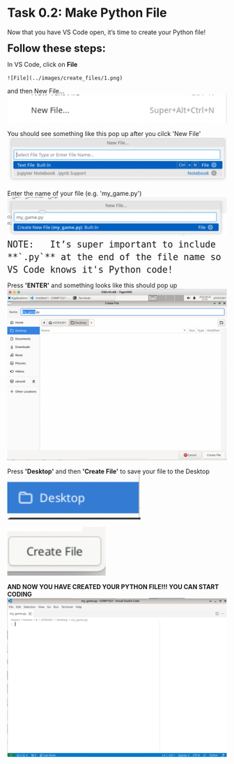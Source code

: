 # Task 0.2: Make Python File

Now that you have VS Code open, it’s time to create your Python file!

<span style="font-size: 24px;">**Follow these steps:**</span>

In VS Code, click on **File**

    ![File](../images/create_files/1.png)

and then New File...
    ![New File](../images/create_files/2.png)

You should see something like this pop up after you cilck 'New File'
    ![Pop Up](../images/create_files/3.png)

Enter the name of your file (e.g. 'my_game.py')
    ![my_game.py](../images/create_files/5.png)
    <span style="font-size: 24px;">```
    NOTE:  
        It’s super important to include **`.py`** at the end of the file name so VS Code knows it's Python code!
    ```</span>


Press **'ENTER'** and something looks like this should pop up
    ![my_game.py](../images/create_files/8.png)

Press **'Desktop'** and then **'Create File'** to save your file to the Desktop
![my_game.py](../images/create_files/6.png)     

![my_game.py](../images/create_files/7.png)

**AND NOW YOU HAVE CREATED YOUR PYTHON FILE!!! YOU CAN START CODING**
![my_game.py](../images/create_files/9.png)


